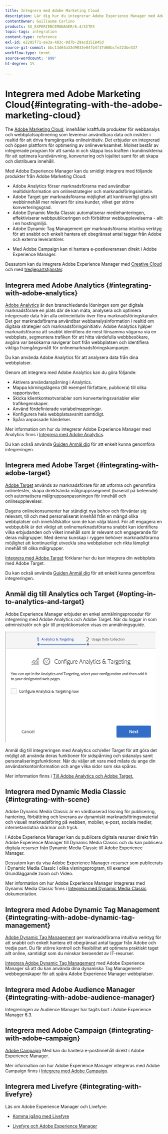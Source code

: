 ```yaml
---
title: Integrera med Adobe Marketing Cloud
description: Lär dig hur du integrerar Adobe Experience Manager med Adobe Marketing Cloud.
contentOwner: Guillaume Carlino
products: SG_EXPERIENCEMANAGER/6.4/SITES
topic-tags: integration
content-type: reference
exl-id: e2295f71-ea3a-483c-9d7b-29acd151845d
source-git-commit: bbc13d64a33d9033e04fb4f37d60bcfe223be337
workflow-type: tm+mt
source-wordcount: '890'
ht-degree: 1%

---
```


# Integrera med Adobe Marketing Cloud{#integrating-with-the-adobe-marketing-cloud}

The [Adobe Marketing Cloud](https://www.adobe.com/solutions/digital-marketing.html), innehåller kraftfulla produkter för webbanalys och webbplatsoptimering som levererar användbara data och insikter i realtid för att driva framgångsrika onlineinitiativ. Det erbjuder en integrerad och öppen plattform för optimering av onlineverksamhet. Molnet består av integrerade program för att samla in och släppa loss kraften i kundinsikterna för att optimera kundvärvning, konvertering och lojalitet samt för att skapa och distribuera innehåll.

Med Adobe Experience Manager kan du smidigt integrera med följande produkter från Adobe Marketing Cloud:

* Adobe Analytics förser marknadsförarna med användbar realtidsinformation om onlinestrategier och marknadsföringsinitiativ.
* Adobe Target ger marknadsförarna möjlighet att kontinuerligt göra sitt webbinnehåll mer relevant för sina kunder, vilket ger större konverteringsgrad.
* Adobe Dynamic Media Classic automatiserar mediehanteringen, effektiviserar webbpubliceringen och förbättrar webbupplevelserna - allt i en hostingmiljö.
* Adobe Dynamic Tag Management ger marknadsförarna intuitiva verktyg för att snabbt och enkelt hantera ett obegränsat antal taggar från Adobe och externa leverantörer.
<!-- Search&Promote was end of life September 1, 2022. * Adobe Search&Promote gives marketers the ability to control and optimize the search results on their sites. -->
* Med Adobe Campaign kan ni hantera e-postleveransen direkt i Adobe Experience Manager.

Dessutom kan du integrera Adobe Experience Manager med [Creative Cloud](/help/assets/aem-cc-integration-best-practices.md) och med [tredjepartstjänster](/help/sites-administering/third-party-services.md).

## Integrera med Adobe Analytics {#integrating-with-adobe-analytics}

[Adobe Analytics](https://www.omniture.com/en/products/analytics/sitecatalyst) är den branschledande lösningen som ger digitala marknadsförare en plats där de kan mäta, analysera och optimera integrerade data från alla onlineinitiativ över flera marknadsföringskanaler. Det ger marknadsförarna användbar webbanalysinformation i realtid om digitala strategier och marknadsföringsinitiativ. Adobe Analytics hjälper marknadsförarna att snabbt identifiera de mest lönsamma vägarna via en webbplats, segmentera trafiken för att hitta värdefulla webbbesökare, avgöra var besökarna navigerar bort från webbplatsen och identifiera viktiga framgångsmått för onlinemarknadsföringskampanjer.

Du kan använda Adobe Analytics för att analysera data från dina webbplatser.

Genom att integrera med Adobe Analytics kan du göra följande:

* Aktivera användarspårning i Analytics.
* Mappa körningslägena (till exempel författare, publicera) till olika rapportsviter.
* Skicka klientkontextvariabler som konverteringsvariabler eller trafikegenskaper.
* Använd fördefinierade variabelmappningar.
* Konfigurera hela webbplatsavsnitt samtidigt.
* Spåra anpassade händelser.

Mer information om hur du integrerar Adobe Experience Manager med Analytics finns i [Integrera med Adobe Analytics](/help/sites-administering/adobeanalytics.md).

Du kan också använda [Guiden Anmäl dig](/help/sites-administering/opt-in.md) för att enkelt kunna genomföra integreringen.

## Integrera med Adobe Target {#integrating-with-adobe-target}

[Adobe Target](https://www.omniture.com/en/products/conversion/test-and-target) används av marknadsförare för att utforma och genomföra onlinetester, skapa direktsända målgruppssegment (baserat på beteende) och automatisera målgruppsanpassningen för innehåll och onlineupplevelser.

Dagens onlinekonsumenter har ständigt nya behov och förväntar sig relevant, till och med personaliserat innehåll från en mängd olika webbplatser och innehållskällor som de kan välja bland. För att engagera en webbpublik är det viktigt att onlinemarknadsförarna snabbt kan identifiera vilka erbjudanden och vilket innehåll som är relevant och engagerande för deras målgrupper. Med denna kunskap i ryggen behöver marknadsförarna möjlighet att kontinuerligt utveckla sina webbplatser och rikta lämpligt innehåll till olika målgrupper.

[Integrera med Adobe Target](/help/sites-administering/target.md) förklarar hur du kan integrera din webbplats med Adobe Target.

Du kan också använda [Guiden Anmäl dig](/help/sites-administering/opt-in.md) för att enkelt kunna genomföra integreringen.

## Anmäl dig till Analytics och Target {#opting-in-to-analytics-and-target}

Adobe Experience Manager erbjuder en enkel anmälningsprocedur för integrering med Adobe Analytics och Adobe Target. När du loggar in som administratör och går till projektkonsolen visas en anmälningsguide.

![chlimage_1-107](assets/chlimage_1-107.png)

Anmäl dig till integreringen med Analytics och/eller Target för att göra det möjligt att använda deras funktioner för sidspårning och sidanalys samt personaliseringsfunktioner. När du väljer att vara med måste du ange din användarkontoinformation och ange vilka sidor som ska spåras.

Mer information finns i [Till Adobe Analytics och Adobe Target.](/help/sites-administering/opt-in.md)

## Integrera med Dynamic Media Classic {#integrating-with-scene}

Adobe Dynamic Media Classic är en värdbaserad lösning för publicering, hantering, förbättring och leverans av dynamiskt marknadsföringsmaterial och visuell marknadsföring på webben, mobiler, e-post, sociala medier, internetanslutna skärmar och tryck.

I Adobe Experience Manager kan du publicera digitala resurser direkt från Adobe Experience Manager till Dynamic Media Classic och du kan publicera digitala resurser från Dynamic Media Classic till Adobe Experience Manager.

Dessutom kan du visa Adobe Experience Manager-resurser som publicerats i Dynamic Media Classic i olika visningsprogram, till exempel Grundläggande zoom och Video.

Mer information om hur Adobe Experience Manager integreras med Dynamic Media Classic finns i [Integrera med Dynamic Media Classic](/help/sites-administering/scene7.md) dokumentation.

## Integrera med Adobe Dynamic Tag Management {#integrating-with-adobe-dynamic-tag-management}

[Adobe Dynamic Tag Management](https://www.adobe.com/solutions/digital-marketing/dynamic-tag-management.html) ger marknadsförarna intuitiva verktyg för att snabbt och enkelt hantera ett obegränsat antal taggar från Adobe och tredje part. Du får större kontroll och flexibilitet att optimera praktiskt taget allt online, samtidigt som du minskar beroendet av IT-resurser.

[Integrera Adobe Dynamic Tag Management](/help/sites-administering/dtm.md) med Adobe Experience Manager så att du kan använda dina dynamiska Tag Management-webbegenskaper för att spåra Adobe Experience Manager webbplatser.

## Integrera med Adobe Audience Manager {#integrating-with-adobe-audience-manager}

Integreringen av Audience Manager har tagits bort i Adobe Experience Manager 6.3.

<!-- Search&Promote was end of life September 1, 2022. ## Integrating with Search&Promote {#integrating-with-search-promote} -->

<!-- Search&Promote was end of life September 1, 2022. Adobe Search&Promote enables marketers to optimize how visitors browse, find, compare, and select relevant products and content on web and mobile sites. Businesses can easily promote priority items based on business objectives and visitor intent, as well as automate merchandising and promotions activity by way of KPI-based triggers or metrics. -->

<!-- Search&Promote was end of life September 1, 2022. Adobe Search&Promote is a reliable and scalable hosted site search application, capable of scaling to millions of pages or products, for heavily visited online businesses ranging from retail to news sites. It offers unprecedented levels of marketer control and metrics-based relevance. -->

<!-- Search&Promote was end of life September 1, 2022. For information about integrating Adobe Experience Manager and Search&Promote, see [Integrating with Adobe Search&Promote](/help/sites-administering/search-and-promote.md). -->

## Integrera med Adobe Campaign {#integrating-with-adobe-campaign}

[Adobe Campaign](https://www.adobe.com/solutions/campaign-management.html) Med kan du hantera e-postinnehåll direkt i Adobe Experience Manager.

Mer information om hur Adobe Experience Manager integreras med Adobe Campaign finns i [Integrera med Adobe Campaign](/help/sites-administering/campaignstandard.md).

## Integrera med Livefyre {#integrating-with-livefyre}

Läs om Adobe Experience Manager och Livefyre:

* [Komma igång med Livefyre](https://answers.livefyre.com/developers/getting-started)

* [Livefyre och Adobe Experience Manager](https://answers.livefyre.com/product/livefyre-for-adobe-experience-manager-aem/livefyre-for-adobe-experience-manager/)
